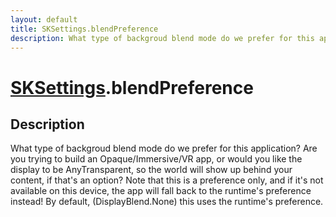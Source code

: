 ```yaml
---
layout: default
title: SKSettings.blendPreference
description: What type of backgroud blend mode do we prefer for this application? Are you trying to build an Opaque/Immersive/VR app, or would you like the display to be AnyTransparent, so the world will show up behind your content, if that's an option? Note that this is a preference only, and if it's not available on this device, the app will fall back to the runtime's preference instead! By default, (DisplayBlend.None) this uses the runtime's preference.
---
```

# [SKSettings]({{site.url}}/Pages/Reference/SKSettings.html).blendPreference

## Description
What type of backgroud blend mode do we prefer for this
application? Are you trying to build an Opaque/Immersive/VR app,
or would you like the display to be AnyTransparent, so the world
will show up behind your content, if that's an option? Note that
this is a preference only, and if it's not available on this
device, the app will fall back to the runtime's preference
instead! By default, (DisplayBlend.None) this uses the runtime's
preference.

